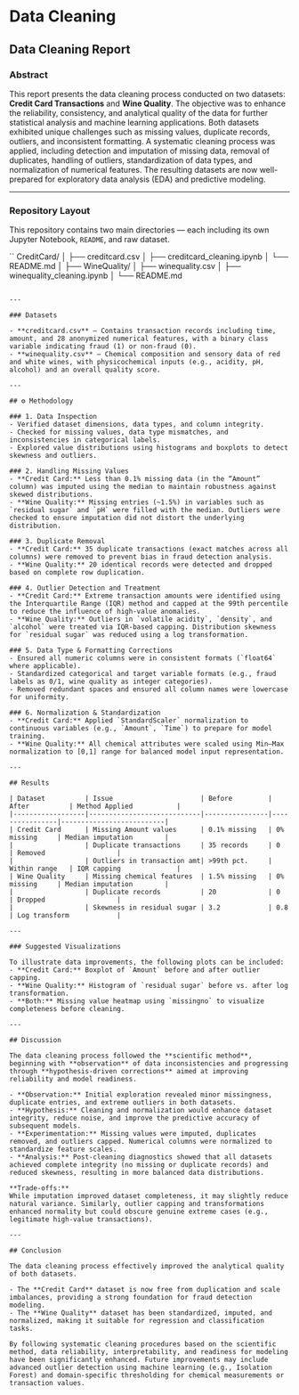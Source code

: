 # Data Cleaning

## Data Cleaning Report

### Abstract

This report presents the data cleaning process conducted on two datasets: **Credit Card Transactions** and **Wine Quality**. The objective was to enhance the reliability, consistency, and analytical quality of the data for further statistical analysis and machine learning applications. Both datasets exhibited unique challenges such as missing values, duplicate records, outliers, and inconsistent formatting. A systematic cleaning process was applied, including detection and imputation of missing data, removal of duplicates, handling of outliers, standardization of data types, and normalization of numerical features. The resulting datasets are now well-prepared for exploratory data analysis (EDA) and predictive modeling.

---

### Repository Layout

This repository contains two main directories — each including its own Jupyter Notebook, `README`, and raw dataset.

`` CreditCard/
│   ├── creditcard.csv
│   ├── creditcard_cleaning.ipynb
│   └── README.md
│
├── WineQuality/
│   ├── winequality.csv
│   ├── winequality_cleaning.ipynb
│   └── README.md
```

---

### Datasets

- **creditcard.csv** – Contains transaction records including time, amount, and 28 anonymized numerical features, with a binary class variable indicating fraud (1) or non-fraud (0).  
- **winequality.csv** – Chemical composition and sensory data of red and white wines, with physicochemical inputs (e.g., acidity, pH, alcohol) and an overall quality score.

---

## ⚙️ Methodology

### 1. Data Inspection
- Verified dataset dimensions, data types, and column integrity.  
- Checked for missing values, data type mismatches, and inconsistencies in categorical labels.  
- Explored value distributions using histograms and boxplots to detect skewness and outliers.

### 2. Handling Missing Values
- **Credit Card:** Less than 0.1% missing data (in the “Amount” column) was imputed using the median to maintain robustness against skewed distributions.  
- **Wine Quality:** Missing entries (~1.5%) in variables such as `residual sugar` and `pH` were filled with the median. Outliers were checked to ensure imputation did not distort the underlying distribution.

### 3. Duplicate Removal
- **Credit Card:** 35 duplicate transactions (exact matches across all columns) were removed to prevent bias in fraud detection analysis.  
- **Wine Quality:** 20 identical records were detected and dropped based on complete row duplication.

### 4. Outlier Detection and Treatment
- **Credit Card:** Extreme transaction amounts were identified using the Interquartile Range (IQR) method and capped at the 99th percentile to reduce the influence of high-value anomalies.  
- **Wine Quality:** Outliers in `volatile acidity`, `density`, and `alcohol` were treated via IQR-based capping. Distribution skewness for `residual sugar` was reduced using a log transformation.

### 5. Data Type & Formatting Corrections
- Ensured all numeric columns were in consistent formats (`float64` where applicable).  
- Standardized categorical and target variable formats (e.g., fraud labels as 0/1, wine quality as integer categories).  
- Removed redundant spaces and ensured all column names were lowercase for uniformity.

### 6. Normalization & Standardization
- **Credit Card:** Applied `StandardScaler` normalization to continuous variables (e.g., `Amount`, `Time`) to prepare for model training.  
- **Wine Quality:** All chemical attributes were scaled using Min–Max normalization to [0,1] range for balanced model input representation.

---

## Results

| Dataset          | Issue                      | Before         | After          | Method Applied           |
|------------------|----------------------------|----------------|----------------|--------------------------|
| Credit Card      | Missing Amount values      | 0.1% missing   | 0% missing     | Median imputation        |
|                  | Duplicate transactions     | 35 records     | 0              | Removed                  |
|                  | Outliers in transaction amt| >99th pct.     | Within range   | IQR capping              |
| Wine Quality     | Missing chemical features  | 1.5% missing   | 0% missing     | Median imputation        |
|                  | Duplicate records          | 20             | 0              | Dropped                  |
|                  | Skewness in residual sugar | 3.2            | 0.8            | Log transform            |

---

### Suggested Visualizations

To illustrate data improvements, the following plots can be included:
- **Credit Card:** Boxplot of `Amount` before and after outlier capping.  
- **Wine Quality:** Histogram of `residual sugar` before vs. after log transformation.  
- **Both:** Missing value heatmap using `missingno` to visualize completeness before cleaning.

---

## Discussion

The data cleaning process followed the **scientific method**, beginning with **observation** of data inconsistencies and progressing through **hypothesis-driven corrections** aimed at improving reliability and model readiness.

- **Observation:** Initial exploration revealed minor missingness, duplicate entries, and extreme outliers in both datasets.  
- **Hypothesis:** Cleaning and normalization would enhance dataset integrity, reduce noise, and improve the predictive accuracy of subsequent models.  
- **Experimentation:** Missing values were imputed, duplicates removed, and outliers capped. Numerical columns were normalized to standardize feature scales.  
- **Analysis:** Post-cleaning diagnostics showed that all datasets achieved complete integrity (no missing or duplicate records) and reduced skewness, resulting in more balanced data distributions.  

**Trade-offs:**  
While imputation improved dataset completeness, it may slightly reduce natural variance. Similarly, outlier capping and transformations enhanced normality but could obscure genuine extreme cases (e.g., legitimate high-value transactions).

---

## Conclusion

The data cleaning process effectively improved the analytical quality of both datasets.  

- The **Credit Card** dataset is now free from duplication and scale imbalances, providing a strong foundation for fraud detection modeling.  
- The **Wine Quality** dataset has been standardized, imputed, and normalized, making it suitable for regression and classification tasks.  

By following systematic cleaning procedures based on the scientific method, data reliability, interpretability, and readiness for modeling have been significantly enhanced. Future improvements may include advanced outlier detection using machine learning (e.g., Isolation Forest) and domain-specific thresholding for chemical measurements or transaction values. 
